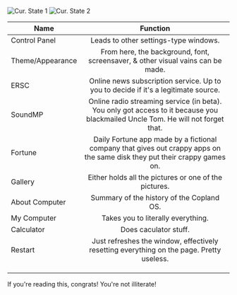 ![Cur. State 1](https://i.ibb.co/VMPBgmT/Screenshot-140.png)
![Cur. State 2](https://i.ibb.co/9h6Pt4q/Screenshot-102.png)

| Name                     | Function                                                     |
| -------------------------- |:----------------------------------------------------------:|
| Control Panel              | Leads to other settings-type windows. |
| Theme/Appearance           | From here, the background, font, screensaver, & other visual vains can be made.      |
| ERSC                       | Online news subscription service. Up to you to decide if it's a legitimate source.     |
| SoundMP                    | Online radio streaming service (in beta). You only got access to it because you blackmailed Uncle Tom. He will not forget that. |
| Fortune                    | Daily Fortune app made by a fictional company that gives out crappy apps on the same disk they put their crappy games on. |
| Gallery                    | Either holds all the pictures or one of the pictures. |
| About Computer             | Summary of the history of the Copland OS. |
| My Computer                | Takes you to literally everything. |
| Calculator                 | Does caculator stuff. |
| Restart                    | Just refreshes the window, effectively resetting everything on the page. Pretty useless. |
|  |  |
|  |  |
|  |  |
 





































  <p>If you're reading this, congrats! You're not illiterate! </p>
  <!------------------------------------------------------------------------------>
  <!------------------------------------------------------------------------------>
  <!------------------------------------------------------------------------------>
